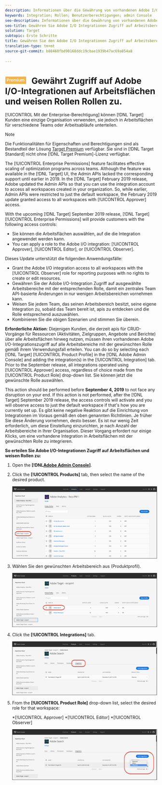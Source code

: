 ```yaml
---
description: Informationen über die Gewährung von vorhandenen Adobe I/O-Integrationen auf alle Arbeitsbereiche mit der gewünschten Rolle.
keywords: Integration; Rollen; Benutzerberechtigungen; admin Console
seo-description: Informationen über die Gewährung von vorhandenen Adobe I/O-Integrationen auf alle Arbeitsbereiche mit der gewünschten Rolle in Adobe Target
seo-title: Gewähren Sie Adobe I/O Integrationen Zugriff auf Arbeitsbereiche und weisen Sie ihnen Rollen in Adobe Target zu.
solution: Target
subtopic: Erste Schritte
title: Gewähren Sie den Adobe I/O Integrationen Zugriff auf Arbeitsbereiche und weisen Sie Rollen zu.
translation-type: tm+mt
source-git-commit: b88460fbd90168ddc19cbae1939b47ac69a854a8

---
```



# ![PREMIUM](/help/assets/premium.png) Gewährt Zugriff auf Adobe I/O-Integrationen auf Arbeitsflächen und weisen Rollen Rollen zu.

[!UICONTROL Mit der Enterprise-Berechtigung] können [!DNL Target] Kunden eine einzige Organisation verwenden, sie jedoch in Arbeitsflächen für verschiedene Teams oder Arbeitsabläufe unterteilen.

>[!NOTE]
>
>Die Funktionalitäten für Eigenschaften und Berechtigungen sind als Bestandteil der Lösung [Target Premium](/help/c-intro/intro.md#premium) verfügbar. Sie sind in [!DNL Target Standard] nicht ohne [!DNL Target Premium]-Lizenz verfügbar.

The [!UICONTROL Enterprise Permissions] feature facilitates effective scaling of optimization programs across teams. Although the feature was available in the [!DNL Target] UI, the Admin APIs lacked the corresponding support until earlier in 2019. In the [!DNL Target] February 2019 release, Adobe updated the Admin APIs so that you can use the integration account to access all workspaces created in your organization. So, while earlier, Admin APIs were restricted to just the default workspace, the February 2019 update granted access to all workspaces with [!UICONTROL Approver] access.

With the upcoming [!DNL Target] September 2019 release, [!DNL Target] [!UICONTROL Enterprise Permissions] will provide customers with the following access controls:

* Sie können die Arbeitsflächen auswählen, auf die die Integration angewendet werden kann.
* You can apply a role to the Adobe I/O integration: [!UICONTROL Approver], [!UICONTROL Editor], or [!UICONTROL Observer].

Dieses Update unterstützt die folgenden Anwendungsfälle:

* Grant the Adobe I/O integration access to all workspaces with the [!UICONTROL Observer] role for reporting purposes with no rights to create or edit resources.
* Gewähren Sie der Adobe I/O-Integration Zugriff auf ausgewählte Arbeitsbereiche mit der entsprechenden Rolle, damit ein zentrales Team API-basierte Änderungen in nur wenigen Arbeitsbereichen vornehmen kann.
* Weisen Sie jedem Team, das seinen Arbeitsbereich besitzt, seine eigene Integration zu, sobald das Team bereit ist, apis zu entdecken und die Rolle entsprechend auszuwählen.
* Kombinieren Sie die obigen Szenarien und stimmen Sie überein.

**Erforderliche Aktion**: Diejenigen Kunden, die derzeit apis für CRUD-Vorgänge für Ressourcen (Aktivitäten, Zielgruppen, Angebote und Berichte) über alle Arbeitsflächen hinweg nutzen, müssen ihren vorhandenen Adobe I/O-Integrationszugriff auf alle Arbeitsbereiche mit der gewünschten Rolle gemäß ihrem Verwendungsfall erteilen. You can do so by selecting each [!DNL Target] [!UICONTROL Product Profile] in the [!DNL Adobe Admin Console] and adding the integration(s) in the [!UICONTROL Integration] tab. Prior to the September release, all integrations operated using [!UICONTROL Approver] access, regardless of choice made from the [!UICONTROL Product Role] drop-down list. Sie können jetzt die gewünschte Rolle auswählen.

This action should be performed before **September 4, 2019** to not face any disruption on your end. If this action is not performed, after the [!DNL Target] September 2019 release, the access controls will activate and you will observe access to just the default workspace if that's how you are currently set up. Es gibt keine negative Reaktion auf die Einrichtung von Integrationen im Voraus gemäß den oben genannten Richtlinien. Je früher Sie diese Änderung vornehmen, desto besser. Es ist nur wenig Zeit erforderlich, um diese Einstellung einzurichten, je nach Anzahl der Arbeitsbereiche in Ihrer Organisation. Dieser Vorgang erfordert nur einige Klicks, um eine vorhandene Integration in Arbeitsflächen mit der gewünschten Rolle zu integrieren.

**So erteilen Sie Adobe I/O-Integrationen Zugriff auf Arbeitsflächen und weisen Rollen zu:**

1. Open the **[!DNL[Adobe Admin Console](https://adminconsole.adobe.com)]**.

1. Click the **[!UICONTROL Products]** tab, then select the name of the desired product.

   ![Produkt in Adobe Admin Console auswählen](/help/administrating-target/c-user-management/property-channel/assets/io-choose-product.png)

1. Wählen Sie den gewünschten Arbeitsbereich aus (Produktprofil).

   ![Produktprofil auswählen](/help/administrating-target/c-user-management/property-channel/assets/io-select-product-profile.png)

1. Click the **[!UICONTROL Integrations]** tab.

   ![Integrations-Registerkarte](/help/administrating-target/c-user-management/property-channel/assets/integrations-tab.png)

1. From the **[!UICONTROL Product Role]** drop-down list, select the desired role for that workspace:

   *[!UICONTROL Approver]
*[!UICONTROL Editor]
*[!UICONTROL Observer]

   ![Rolle "Produktprofil" wählen](/help/administrating-target/c-user-management/property-channel/assets/product-profile-role.png)